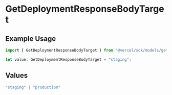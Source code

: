 # GetDeploymentResponseBodyTarget

## Example Usage

```typescript
import { GetDeploymentResponseBodyTarget } from "@vercel/sdk/models/getdeploymentop.js";

let value: GetDeploymentResponseBodyTarget = "staging";
```

## Values

```typescript
"staging" | "production"
```